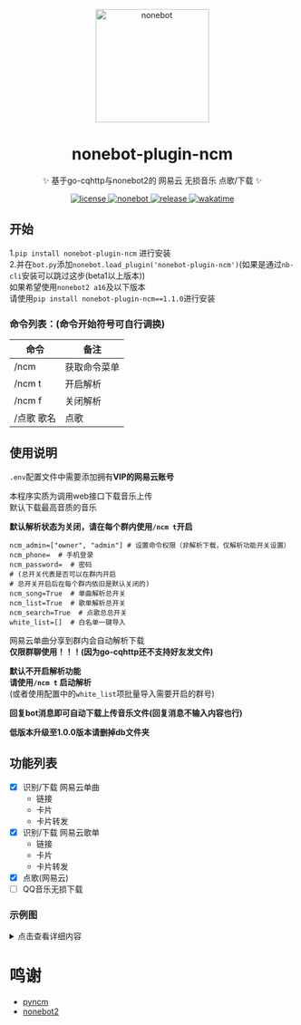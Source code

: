 

<p align="center">
  <img src="https://files.catbox.moe/7cy61g.png" width="200" height="200" alt="nonebot"></a>
</p>

<div align="center">

# nonebot-plugin-ncm

✨ 基于go-cqhttp与nonebot2的 网易云 无损音乐 点歌/下载 ✨
</div>

<p align="center">
  <a href="https://github.com/kitUIN/nonebot-plugin-ncm/blob/master/LICENSE">
    <img src="https://img.shields.io/badge/license-Apache--2.0-green" alt="license">
  </a>
  <a href="https://github.com/nonebot/nonebot2/releases/tag/v2.0.0-beta.2">
    <img src="https://img.shields.io/static/v1?label=nonebot2&message=v2.0.0-beta.2&color=brightgreen" alt="nonebot">
  </a>
  <a href="https://github.com/kitUIN/nonebot-plugin-ncm/releases">
    <img src="https://img.shields.io/github/v/release/kitUIN/nonebot-plugin-ncm" alt="release">
  </a>
  <a href="https://wakatime.com/badge/user/3b5608c7-e0b6-44a2-a217-cad786040b48/project/2a431792-e82f-48f5-839c-9ee566910fe5"><img src="https://wakatime.com/badge/user/3b5608c7-e0b6-44a2-a217-cad786040b48/project/2a431792-e82f-48f5-839c-9ee566910fe5.svg" alt="wakatime"></a>
</p>


## 开始
1.`pip install nonebot-plugin-ncm` 进行安装  
2.并在`bot.py`添加`nonebot.load_plugin('nonebot-plugin-ncm')`(如果是通过`nb-cli`安装可以跳过这步(beta1以上版本))  
如果希望使用`nonebot2 a16`及以下版本  
请使用`pip install nonebot-plugin-ncm==1.1.0`进行安装  
### 命令列表：(命令开始符号可自行调换)  
| 命令     | 备注     |
|--------|--------|
| /ncm   | 获取命令菜单 |
| /ncm t | 开启解析   |
| /ncm f | 关闭解析   |
| /点歌 歌名 | 点歌     |
## 使用说明
`.env`配置文件中需要添加拥有**VIP的网易云账号**  
  

本程序实质为调用web接口下载音乐上传  
默认下载最高音质的音乐 
 
**默认解析状态为关闭，请在每个群内使用`/ncm t`开启**
```
ncm_admin=["owner", "admin"] # 设置命令权限（非解析下载，仅解析功能开关设置）
ncm_phone=  # 手机登录
ncm_password=  # 密码
# (总开关代表是否可以在群内开启
# 总开关开启后在每个群内依旧是默认关闭的)
ncm_song=True  # 单曲解析总开关
ncm_list=True  # 歌单解析总开关
ncm_search=True  # 点歌总总开关
white_list=[]  # 白名单一键导入
```
网易云单曲分享到群内会自动解析下载  
**仅限群聊使用！！！(因为go-cqhttp还不支持好友发文件)**  

  
**默认不开启解析功能**  
**请使用`/ncm t` 启动解析**  
(或者使用配置中的`white_list`项批量导入需要开启的群号)

**回复bot消息即可自动下载上传音乐文件(回复消息不输入内容也行)**  

**低版本升级至1.0.0版本请删掉db文件夹**  
## 功能列表
- [x] 识别/下载 网易云单曲
    - 链接
    - 卡片
    - 卡片转发
- [x] 识别/下载 网易云歌单    
    - 链接
    - 卡片
    - 卡片转发
- [x] 点歌(网易云)
- [ ] QQ音乐无损下载
### 示例图
<details>
  <summary>点击查看详细内容</summary>

  **单曲**  
  [![WqbK7d.png](https://z3.ax1x.com/2021/07/30/WqbK7d.png)](https://imgtu.com/i/WqbK7d)
  **歌单**  
  [![WqbQAA.png](https://z3.ax1x.com/2021/07/30/WqbQAA.png)](https://imgtu.com/i/WqbQAA)  
  
</details>

# 鸣谢
- [pyncm](https://github.com/greats3an/pyncm)
- [nonebot2](https://github.com/nonebot/nonebot2)
